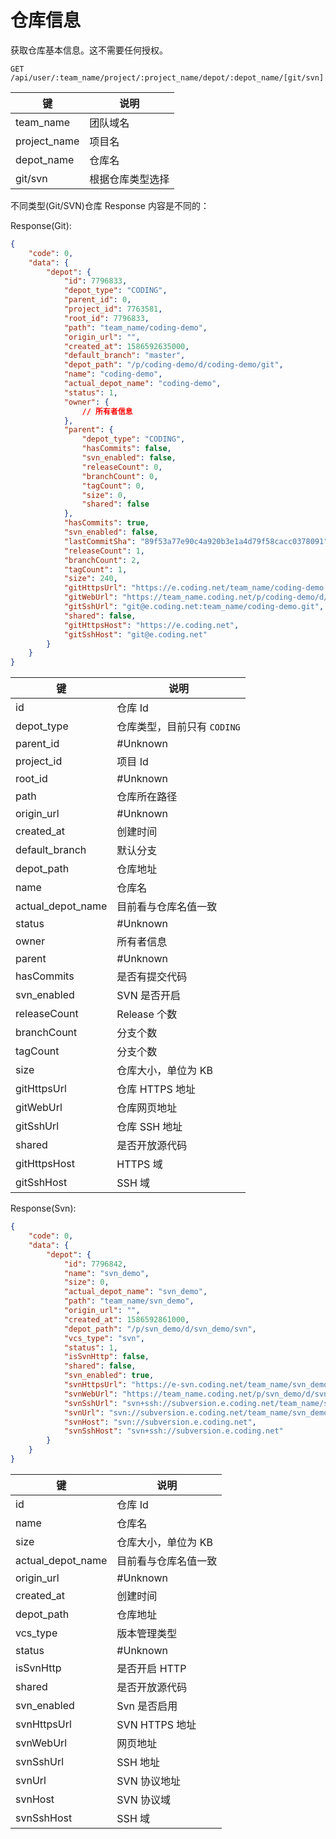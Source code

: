 # 仓库信息

获取仓库基本信息。这不需要任何授权。

```Request
GET /api/user/:team_name/project/:project_name/depot/:depot_name/[git/svn]
```

|键|说明|
|--|--|
|team_name|团队域名|
|project_name|项目名|
|depot_name|仓库名|
|git/svn|根据仓库类型选择|

不同类型(Git/SVN)仓库 Response 内容是不同的：

Response(Git):
```json
{
    "code": 0,
    "data": {
        "depot": {
            "id": 7796833,
            "depot_type": "CODING",
            "parent_id": 0,
            "project_id": 7763581,
            "root_id": 7796833,
            "path": "team_name/coding-demo",
            "origin_url": "",
            "created_at": 1586592635000,
            "default_branch": "master",
            "depot_path": "/p/coding-demo/d/coding-demo/git",
            "name": "coding-demo",
            "actual_depot_name": "coding-demo",
            "status": 1,
            "owner": {
                // 所有者信息
            },
            "parent": {
                "depot_type": "CODING",
                "hasCommits": false,
                "svn_enabled": false,
                "releaseCount": 0,
                "branchCount": 0,
                "tagCount": 0,
                "size": 0,
                "shared": false
            },
            "hasCommits": true,
            "svn_enabled": false,
            "lastCommitSha": "89f53a77e90c4a920b3e1a4d79f58cacc0378091",
            "releaseCount": 1,
            "branchCount": 2,
            "tagCount": 1,
            "size": 240,
            "gitHttpsUrl": "https://e.coding.net/team_name/coding-demo.git",
            "gitWebUrl": "https://team_name.coding.net/p/coding-demo/d/coding-demo",
            "gitSshUrl": "git@e.coding.net:team_name/coding-demo.git",
            "shared": false,
            "gitHttpsHost": "https://e.coding.net",
            "gitSshHost": "git@e.coding.net"
        }
    }
}
```

|键|说明|
|--|--|
|id|仓库 Id|
|depot_type|仓库类型，目前只有 `CODING`|
|parent_id|#Unknown|
|project_id|项目 Id|
|root_id|#Unknown|
|path|仓库所在路径|
|origin_url|#Unknown|
|created_at|创建时间|
|default_branch|默认分支|
|depot_path|仓库地址|
|name|仓库名|
|actual_depot_name|目前看与仓库名值一致|
|status|#Unknown|
|owner|所有者信息|
|parent|#Unknown|
|hasCommits|是否有提交代码|
|svn_enabled|SVN 是否开启|
|releaseCount|Release 个数|
|branchCount|分支个数|
|tagCount|分支个数|
|size|仓库大小，单位为 KB|
|gitHttpsUrl|仓库 HTTPS 地址|
|gitWebUrl|仓库网页地址|
|gitSshUrl|仓库 SSH 地址|
|shared|是否开放源代码|
|gitHttpsHost|HTTPS 域|
|gitSshHost|SSH 域|

Response(Svn):
```json
{
    "code": 0,
    "data": {
        "depot": {
            "id": 7796842,
            "name": "svn_demo",
            "size": 0,
            "actual_depot_name": "svn_demo",
            "path": "team_name/svn_demo",
            "origin_url": "",
            "created_at": 1586592861000,
            "depot_path": "/p/svn_demo/d/svn_demo/svn",
            "vcs_type": "svn",
            "status": 1,
            "isSvnHttp": false,
            "shared": false,
            "svn_enabled": true,
            "svnHttpsUrl": "https://e-svn.coding.net/team_name/svn_demo/svn_demo",
            "svnWebUrl": "https://team_name.coding.net/p/svn_demo/d/svn_demo",
            "svnSshUrl": "svn+ssh://subversion.e.coding.net/team_name/svn_demo",
            "svnUrl": "svn://subversion.e.coding.net/team_name/svn_demo",
            "svnHost": "svn://subversion.e.coding.net",
            "svnSshHost": "svn+ssh://subversion.e.coding.net"
        }
    }
}
```

|键|说明|
|--|--|
|id|仓库 Id|
|name|仓库名|
|size|仓库大小，单位为 KB|
|actual_depot_name|目前看与仓库名值一致|
|origin_url|#Unknown|
|created_at|创建时间|
|depot_path|仓库地址|
|vcs_type|版本管理类型|
|status|#Unknown|
|isSvnHttp|是否开启 HTTP|
|shared|是否开放源代码|
|svn_enabled|Svn 是否启用|
|svnHttpsUrl|SVN HTTPS 地址|
|svnWebUrl|网页地址|
|svnSshUrl|SSH 地址|
|svnUrl|SVN 协议地址|
|svnHost|SVN 协议域|
|svnSshHost|SSH 域|

